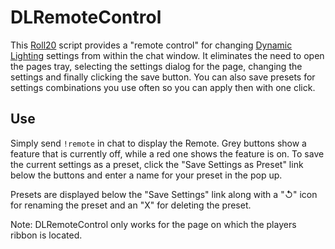 # DLRemoteControl

This [Roll20](http://roll20.net/) script provides a "remote control" for changing [Dynamic Lighting](https://wiki.roll20.net/Dynamic_Lighting) settings from within the chat window. It eliminates the need to open the pages tray, selecting the settings dialog for the page, changing the settings and finally clicking the save button. You can also save presets for settings combinations you use often so you can apply then with one click.

## Use

Simply send `!remote` in chat to display the Remote. Grey buttons show a feature that is currently off, while a red one shows the feature is on. To save the current settings as a preset, click the "Save Settings as Preset" link below the buttons and enter a name for your preset in the pop up.

Presets are displayed below the "Save Settings" link along with a "↺" icon for renaming the preset and an "X" for deleting the preset.

Note: DLRemoteControl only works for the page on which the players ribbon is located.

